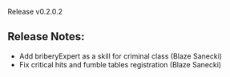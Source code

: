 Release v0.2.0.2

## Release Notes:
* Add briberyExpert as a skill for criminal class (Blaze Sanecki)
* Fix critical hits and fumble tables registration (Blaze Sanecki)
